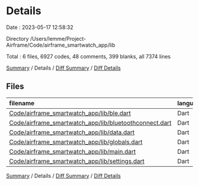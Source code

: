 # Details

Date : 2023-05-17 12:58:32

Directory /Users/lemme/Project-Airframe/Code/airframe_smartwatch_app/lib

Total : 6 files,  6927 codes, 48 comments, 399 blanks, all 7374 lines

[Summary](results.md) / Details / [Diff Summary](diff.md) / [Diff Details](diff-details.md)

## Files
| filename | language | code | comment | blank | total |
| :--- | :--- | ---: | ---: | ---: | ---: |
| [Code/airframe_smartwatch_app/lib/ble.dart](/Code/airframe_smartwatch_app/lib/ble.dart) | Dart | 57 | 4 | 14 | 75 |
| [Code/airframe_smartwatch_app/lib/bluetoothconnect.dart](/Code/airframe_smartwatch_app/lib/bluetoothconnect.dart) | Dart | 307 | 1 | 58 | 366 |
| [Code/airframe_smartwatch_app/lib/data.dart](/Code/airframe_smartwatch_app/lib/data.dart) | Dart | 58 | 0 | 11 | 69 |
| [Code/airframe_smartwatch_app/lib/globals.dart](/Code/airframe_smartwatch_app/lib/globals.dart) | Dart | 65 | 0 | 11 | 76 |
| [Code/airframe_smartwatch_app/lib/main.dart](/Code/airframe_smartwatch_app/lib/main.dart) | Dart | 6,386 | 43 | 295 | 6,724 |
| [Code/airframe_smartwatch_app/lib/settings.dart](/Code/airframe_smartwatch_app/lib/settings.dart) | Dart | 54 | 0 | 10 | 64 |

[Summary](results.md) / Details / [Diff Summary](diff.md) / [Diff Details](diff-details.md)